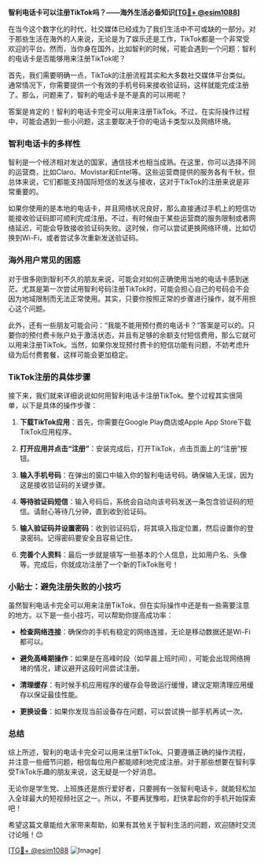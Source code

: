 **智利电话卡可以注册TikTok吗？——海外生活必备知识[[TG💪+ @esim1088](https://t.me/s/esim1088)]**

在当今这个数字化的时代，社交媒体已经成为了我们生活中不可或缺的一部分。对于那些生活在海外的人来说，无论是为了娱乐还是工作，TikTok都是一个非常受欢迎的平台。然而，当你身在国外，比如智利的时候，可能会遇到一个问题：智利的电话卡是否能够用来注册TikTok呢？

首先，我们需要明确一点，TikTok的注册流程其实和大多数社交媒体平台类似。通常情况下，你需要提供一个有效的手机号码来接收验证码，这样就能完成注册了。那么，问题来了，智利的电话卡是不是真的可以用呢？

答案是肯定的！智利的电话卡完全可以用来注册TikTok。不过，在实际操作过程中，可能会遇到一些小问题，这主要取决于你的电话卡类型以及网络环境。

### 智利电话卡的多样性

智利是一个经济相对发达的国家，通信技术也相当成熟。在这里，你可以选择不同的运营商，比如Claro、Movistar和Entel等。这些运营商提供的服务各有千秋，但总体来说，它们都能支持国际短信的发送与接收，这对于TikTok的注册来说是非常重要的。

如果你使用的是本地的电话卡，并且网络状况良好，那么直接通过手机上的短信功能接收验证码即可顺利完成注册。不过，有时候由于某些运营商的服务限制或者网络延迟，可能会导致接收验证码失败。这时候，你可以尝试更换网络环境，比如切换到Wi-Fi，或者尝试多次重新发送验证码。

### 海外用户常见的困惑

对于很多刚到智利不久的朋友来说，可能会对如何正确使用当地的电话卡感到迷茫。尤其是第一次尝试用智利号码注册TikTok时，可能会担心自己的号码会不会因为地域限制而无法正常使用。其实，只要你按照正常的步骤进行操作，就不用担心这个问题。

此外，还有一些朋友可能会问：“我能不能用预付费的电话卡？”答案是可以的。只要你的预付费卡账户处于激活状态，并且有足够的余额支付短信费用，那么它就可以用来注册TikTok。当然，如果你发现预付费卡的短信功能有问题，不妨考虑升级为后付费套餐，这样可能会更加稳定。

### TikTok注册的具体步骤

接下来，我们就来详细说说如何用智利电话卡注册TikTok。整个过程其实很简单，以下是具体的操作步骤：

1. **下载TikTok应用**：首先，你需要在Google Play商店或Apple App Store下载TikTok应用程序。
   
2. **打开应用并点击“注册”**：安装完成后，打开TikTok，点击页面上的“注册”按钮。

3. **输入手机号码**：在弹出的窗口中输入你的智利电话号码。确保输入无误，因为这是接收验证码的关键步骤。

4. **等待验证码短信**：输入号码后，系统会自动向该号码发送一条包含验证码的短信。请耐心等待几分钟，直到收到验证码。

5. **输入验证码并设置密码**：收到验证码后，将其填入指定位置，然后设置你的登录密码。记得密码要安全且容易记住。

6. **完善个人资料**：最后一步就是填写一些基本的个人信息，比如用户名、头像等。完成后，你就成功注册了一个新的TikTok账号！

### 小贴士：避免注册失败的小技巧

虽然智利电话卡完全可以用来注册TikTok，但在实际操作中还是有一些需要注意的地方。以下是一些小技巧，可以帮助你提高成功率：

- **检查网络连接**：确保你的手机有稳定的网络连接，无论是移动数据还是Wi-Fi都可以。
  
- **避免高峰期操作**：如果是在高峰时段（如早晨上班时间），可能会出现网络拥堵的情况，建议避开这段时间尝试注册。

- **清理缓存**：有时候手机应用程序的缓存会导致运行缓慢，建议定期清理应用缓存以保证最佳性能。

- **更换设备**：如果你发现当前设备存在问题，可以尝试换一部手机再试一次。

### 总结

综上所述，智利的电话卡完全可以用来注册TikTok。只要遵循正确的操作流程，并注意一些细节问题，相信每位用户都能顺利地完成注册。对于那些想要在智利享受TikTok乐趣的朋友来说，这无疑是一个好消息。

无论你是学生党、上班族还是旅行爱好者，只要拥有一张智利电话卡，就能轻松加入全球最大的短视频社区之一。所以，不要再犹豫啦，赶快拿起你的手机开始探索吧！

希望这篇文章能给大家带来帮助，如果有其他关于智利生活的问题，欢迎随时交流讨论哦！😊

[[TG💪+ @esim1088](https://t.me/s/esim1088) ![Image](https://i.postimg.cc/4NQfJmqS/Snipaste-2025-05-13-00-14-12.png)]